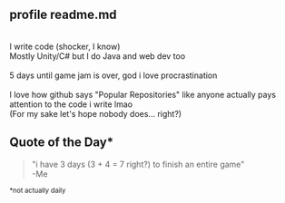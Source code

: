 ## profile readme.md
<br>
I write code (shocker, I know)
<br>
Mostly Unity/C# but I do Java and web dev too
<br>
<br>
5 days until game jam is over, god i love procrastination
<br>
<br>
I love how github says "Popular Repositories" like anyone actually pays attention to the code i write lmao
<br>
(For my sake let's hope nobody does... right?)

## Quote of the Day* 

> "i have 3 days (3 + 4 = 7 right?) to finish an entire game"
> <br>
>  -Me

<sub> *not actually daily </sub>


<!--
**ASquidboi/asquidboi** is a ✨ _special_ ✨ repository because its `README.md` (this file) appears on your GitHub profile.

Here are some ideas to get you started:

- 🔭 I’m currently working on ...
- 🌱 I’m currently learning ...
- 👯 I’m looking to collaborate on ...
- 🤔 I’m looking for help with ...
- 💬 Ask me about ...
- 📫 How to reach me: ...
- 😄 Pronouns: ...
- ⚡ Fun fact: ...
-->
